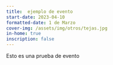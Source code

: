 ```yaml
---
title:  ejemplo de evento
start-date: 2023-04-10
formatted-date: 1 de Marzo
cover-img: /assets/img/otros/tejas.jpg
in-home: true
inscription: false
---
```


Esto es una prueba de evento
